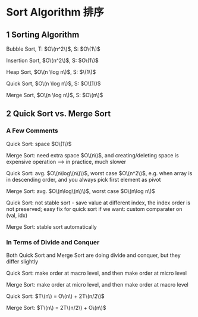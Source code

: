 # Sort Algorithm 排序

## 1 Sorting Algorithm 

Bubble Sort, T: $O\(n^2\)$, S: $O\(1\)$ 

Insertion Sort, $O\(n^2\)$, S: $O\(1\)$ 

Heap Sort, $O\(n \log n\)$, S: $\(1\)$ 

Quick Sort, $O\(n \log n\)$, S: $O\(1\)$ 

Merge Sort, $O\(n \log n\)$, S: $O\(n\)$

## 2 Quick Sort vs. Merge Sort

### A Few Comments

Quick Sort: space $O\(1\)$

Merge Sort: need extra space $O\(n\)$, and creating/deleting space is expensive operation --&gt; in practice, much slower 

Quick Sort: avg. $O\(n\log\(n\)\)$, worst case $O\(n^2\)$, e.g. when array is in descending order, and you always pick first element as pivot 

Merge Sort: avg. $O\(n\log\(n\)\)$, worst case $O\(n\log n\)$ 

Quick Sort: not stable sort - save value at different index, the index order is not preserved; easy fix for quick sort if we want: custom comparater on \(val, idx\) 

Merge Sort: stable sort automatically

### In Terms of Divide and Conquer

Both Quick Sort and Merge Sort are doing divide and conquer, but they differ slightly 

Quick Sort: make order at macro level, and then make order at micro level 

Merge Sort: make order at micro level, and then make order at macro level 

Quick Sort: $T\(n\) = O\(n\) + 2T\(n/2\)$ 

Merge Sort: $T\(n\) = 2T\(n/2\) + O\(n\)$

